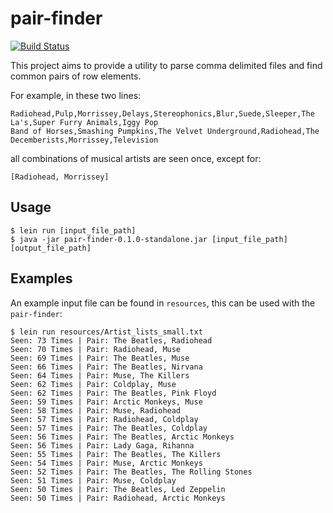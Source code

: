 # pair-finder
[![Build Status](https://travis-ci.com/agr1277/pair-finder.svg?branch=main)](https://travis-ci.com/agr1277/pair-finder)

This project aims to provide a utility to parse comma delimited files and find
common pairs of row elements.

For example, in these two lines:
```text
Radiohead,Pulp,Morrissey,Delays,Stereophonics,Blur,Suede,Sleeper,The La's,Super Furry Animals,Iggy Pop
Band of Horses,Smashing Pumpkins,The Velvet Underground,Radiohead,The Decemberists,Morrissey,Television
```
all combinations of musical artists are seen once, except for:
```text
[Radiohead, Morrissey]
```


## Usage

```shell
$ lein run [input_file_path]
$ java -jar pair-finder-0.1.0-standalone.jar [input_file_path] [output_file_path]
```

## Examples

An example input file can be found in `resources`, this can be used with the 
`pair-finder`:
```shell
$ lein run resources/Artist_lists_small.txt 
Seen: 73 Times | Pair: The Beatles, Radiohead
Seen: 70 Times | Pair: Radiohead, Muse
Seen: 69 Times | Pair: The Beatles, Muse
Seen: 66 Times | Pair: The Beatles, Nirvana
Seen: 64 Times | Pair: Muse, The Killers
Seen: 62 Times | Pair: Coldplay, Muse
Seen: 62 Times | Pair: The Beatles, Pink Floyd
Seen: 59 Times | Pair: Arctic Monkeys, Muse
Seen: 58 Times | Pair: Muse, Radiohead
Seen: 57 Times | Pair: Radiohead, Coldplay
Seen: 57 Times | Pair: The Beatles, Coldplay
Seen: 56 Times | Pair: The Beatles, Arctic Monkeys
Seen: 56 Times | Pair: Lady Gaga, Rihanna
Seen: 55 Times | Pair: The Beatles, The Killers
Seen: 54 Times | Pair: Muse, Arctic Monkeys
Seen: 52 Times | Pair: The Beatles, The Rolling Stones
Seen: 51 Times | Pair: Muse, Coldplay
Seen: 50 Times | Pair: The Beatles, Led Zeppelin
Seen: 50 Times | Pair: Radiohead, Arctic Monkeys
```
